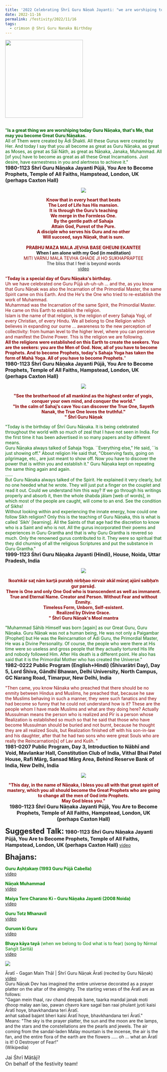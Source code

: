 ```yaml
---
title: '2022 Celebrating Śhrī Guru Nāṇak Jayanti: "we are worshiping today Guru Nāṇaka, that&#8217;s Me, that may you become Great Guru Nāṇakas" '
date: 2022-11-16
permalink: /festivity/2022/11/16
tags:
  - crimson @ Shri Guru Nanaka Birthday
---
```


<div style="text-align: left"><img src="/images/image1.png" width="250" /></div><br>

<p>
<font color="DarkGreen">"<b>Is a great thing we are worshiping today Guru Nāṇaka, that's Me, that may you become Great Guru Nāṇakas.</b><br>
All of Them were created by Ādi Śhakti. All these Gurus were created by Her. And today I say that you all become as great as Guru Nāṇaka, as great as Moses, as great as Sāī Nāth, as great as Nāṇaka, Janaka, Muhammad. All [of you] have to become as great as all these Great Incarnations. Just desire, have earnestness in you and alertness to achieve it."</font><br>
<font size="+0"><b>1980-1123 Śhrī Guru Nāṇaka Jayanti Pūjā, You Are to Become Prophets, Temple of All Faiths, Hampstead, London, UK (perhaps Caxton Hall)</b></font>
</p>

<div style="text-align: center"><img src="/images/image1078.png" /></div>

<p style="text-align:center;">
<font color="DarkRed"><b>Know that in every heart that beats<br>
The Lord of Life has His mansion.<br>
It is through the Guru’s teaching<br>
We merge in the Formless One.<br>
By the gentle path of Sahaja<br>
Attain God, Purest of the Pure.<br>
A disciple who serves his Guru and no other<br>
Will succeed, says Nāṇak, that is sure.</b><br>
<br>
<b>PRABHU MAZA MALA JEVHA BASE GHEUNI EKANTEE</b></font><br>
<b>When I am alone with my God (in meditation)</b><br>
<font color="DarkRed">MITI VARNU MALA TEVHA GHADE JI HO SUKHAPRAPTEE</font><br>
The bliss that I feel is beyond words<br>
<a href="https://seven-teams.github.io/Videos_Links.html">video</a>
</p>

<p>
<font color="DarkRed">"<b>Today is a special day of Guru Nāṇaka's birthday.</b><br>
Uh we have celebrated one Guru Pūjā uh-uh-uh ... and the, as you know that Guru Nāṇak was also the Incarnation of the Primordial Master, the same Spirit came on this Earth. And the He's the One who tried to re-establish the work of Muhammad.<br>
Muhammad was the Incarnation of the same Spirit, the Primordial Master. He came on this Earth to establish the religion.<br>
Islam is the name of that religion, is the religion of every Sahaja Yogi, of every Christian, of every Hindu. We all belong to One Religion which believes in expanding our ourne ... awareness to the new perception of collectivity: from human level to the higher level, where you can perceive and manifest the Divine Power. This is the religion we are following.<br>
<b>All the religions were established on this Earth to create the seekers. You are the seekers: you are the Men of God. Now, all of you have to become Prophets. And to become Prophets, today's Sahaja Yoga has taken the form of Mahā Yoga. All of you have to become Prophets.</b>"</font><br>
<font size="+0"><b>1980-1123 Śhrī Guru Nāṇaka Jayanti Pūjā, You Are to Become Prophets, Temple of All Faiths, Hampstead, London, UK (perhaps Caxton Hall)</b></font>
</p>

<div style="text-align: center"><img src="/images/image1079.png" /></div>

<p style="color:DarkRed; text-align:center;">
<b>"See the brotherhood of all mankind as the highest order of yogis, conquer your own mind, and conquer the world."<br>
"In the calm of Sahaj’s cave You can discover the True One, Sayeth Nanak, the True One loves the truthful."<br>"
Śhrī Guru Nāṇak</b><br>
</p>

<p>
<font color="DarkGreen">"Today is the birthday of Śhrī Guru Nāṇaka. It is being celebrated throughout the world with so much of zeal that I have not seen in India. For the first time it has been advertised in so many papers and by different means.<br>
Guru Nāṇaka always talked of Sahaja Yoga. ``Everything else," He said, ``is just showing off." About religion He said that, "Observing fasts, going on pilgrimage, etc., are just meant to show off. Now you have to discover the power that is within you and establish it." Guru Nāṇaka kept on repeating the same thing again and again.<br>
......<br>
But Guru Nāṇaka always talked of the Spirit. He explained it very clearly, but no one heeded what he wrote. They will just put a finger on the couplet and read it out. Could we understand him this way? If we go through his writings properly and absorb it, then the whole śhabda jālam [web of words], in which most of the people are caught, will come to an end. See the condition of Sikhs!<br>
Without looking within and experiencing the innate energy, how could one follow Sikh religion? Only this is the teaching of Guru Nāṇaka, this is what is called `Sikh' [learning]. All the Saints of that age had the discretion to know who is a Saint and who is not. All the gurus incorporated their poems and experiences in Guru Grantha and that is why Guru Grantha is revered so much. Only the renowned gurus contributed to it. They were so spiritual that they did churning of all the religious Scriptures and put the substance in Guru Grantha."</font><br>
<font size="+0"><b>1999-1123 Śhrī Guru Nāṇaka Jayanti (Hindi), House, Noida, Uttar Pradesh, India</b></font>
</p>

<div style="text-align: center"><img src="/images/image1080.png" /></div>

<p style="color:DarkRed; text-align:center;">
<b><b>Ikoaŉkār saṯ nām karṯā purakẖ nirbẖao nirvair akāl mūraṯ ajūnī saibẖaŉ gur parsāḏ.</b><br>
There is One and only One God who is transcendent as well as immanent.<br>
True and Eternal Name. Creator and Person. Without Fear and without Enmity.<br>
Timeless Form, Unborn, Self-existent.<br>
Realized by Divine Grace.<br>"
Śhrī Guru Nāṇak's Mool mantra</b><br>
</p>

<p>
<font color="DarkGreen">"Muhammad Sāhib Himself was born [again] as our Great Guru, Guru Nāṇaka. Guru Nāṇak was not a human being, He was not only a Paigambar [Prophet] but He was the Reincarnation of Ādi Guru, the Primordial Master, He was a Divine Personality. Of course, the people who were there at His time were so useless and gross people that they actually tortured His life and nobody followed Him. After His death is a different point. He also has said that it is the Primordial Mother who has created the Universe."</font><br>
<font size="+0"><b>1982-0222 Public Program (English+Hindi) (Śhivarātri Day), Day 5, Lord Śhiva, Gāndhī Bhawan, Delhi University, North Campus, GC Narang Road, Timarpur, New Delhi, India</b></font>
</p>

<p>
<font color="DarkRed">"Then came, you know Nāṇaka who preached that there should be no enmity between Hindus and Muslims, he preached that, because he saw the Muslims behaving in such a manner, they were such fanatics and they had become so funny that he could not understand how is it? These are the people whom I have made Muslims and what are they doing here? Actually Mussulman means the person who is realized and Pīr is a person whose Realization is established so much so that he said that those who have become Mussulman should be buried and not burnt, because he thought they are all realized Souls, but Realization finished off with his son-in-law and his daughter, after that he had two sons who were great Souls who are really the Reincarnation[s] of Lav and Kuśh. "</font><br>
<font size="+0"><b>1981-0207 Public Program, Day 3, Introduction to Nābhī and Void, Mavlankar Hall, Constitution Club of India, Vithal Bhai Patel House, Rafi Mārg, Sansad Mārg Area, Behind Reserve Bank of India, New Delhi, India</b></font>
</p>

<div style="text-align: center"><img src="/images/image1081.png" /></div>

<p style="text-align:center;">
<font color="DarkRed"><b>"This day, in the name of Nāṇaka, I bless you all with that great spirit of mastery, which you all should become the Great Prophets who are going to change all the men of God into Prophets.<br>
May God bless you."</b></font><br>
<font size="+0"><b>1980-1123 Śhrī Guru Nāṇaka Jayanti Pūjā, You Are to Become Prophets, Temple of All Faiths, Hampstead, London, UK (perhaps Caxton Hall)</b></font>
</p>

<font size="+2"><b>Suggested Talk:</b></font> 
<font size="+0"><b>1980-1123 Śhrī Guru Nāṇaka Jayanti Pūjā, You Are to Become Prophets, Temple of All Faiths, Hampstead, London, UK (perhaps Caxton Hall)</b></font>
<a href="https://youtu.be/WxZmETTX3_M"> video</a><br>

<font size="+2"><b>Bhajans:</b></font>

<p>
<font color="green"><b>Guru Aṣhṭakaṃ (1993 Guru Pūjā Cabella) </b></font><br>
<a href="https://seven-teams.github.io/Videos_Links.html">video</a>
</p>

<p>
<font color="green"><b>Nāṇak Muhammad</b></font><br>
<a href="https://youtu.be/mBnW3jwrIwA?list=PLUEtF2j9oNtnS3rwo7C8qwWtuiJDbbtEx">video</a>
</p>

<p>
<font color="green"><b>Maiya Tere Charano Ki – Guru Nāṇaka Jayanti (2008 Noida)</b></font><br>
<a href="https://youtu.be/iOXcrlduLNM">video</a>
</p>
 
<p>
<font color="green"><b>Guru Totz Mhanavil</b></font><br>
<a href="https://youtu.be/I1nxKFe8QOU?list=PLUEtF2j9oNtnS3rwo7C8qwWtuiJDbbtEx">video</a> 
</p>

<p>
<font color="green"><b>Guruon kī Guru</b></font><br>
<a href="https://seven-teams.github.io/Videos_Links.html">video</a>
</p>

<p>
<font color="green"><b>Bhaya kāya tayā</b> (when we belong to God what is to fear) (song by Nirmal Saṅgīt Saritā)</font><br>
<a href="https://youtu.be/47fMsue7fs8">video</a> 
</p>

<div style="text-align: left"><img src="/images/image1082.png" /></div>

<p>
Āratī - Gagan Main Thāl | Śhrī Guru Nāṇak Āratī (recited by Guru Nāṇak)<br>
<a href="https://www.youtube.com/watch?v=jNeQY2lnjko">video</a><br>
Guru Nāṇak Dev has imagined the entire universe decorated as a prayer platter on the altar of the almighty. The starting verses of the Āratī are as follows:<br>
"Gagan mein thaal, rav chand deepak bane, taarka mandal janak moti dhoop malay aan lao, pawan chavro kare sagal ban raai phulant jyoti kaisi Āratī hoye, bhavkhandana teri Āratī.<br>
anhat sabad bajant bheri kaisi Āratī hoye, bhavkhandana teri Āratī."<br>
Means: "The sky is the prayer platter, the sun and the moon are the lamps, and the stars and the constellations are the pearls and jewels. The air coming from the sandal-laden Malay mountain is the incense, the air is the fan, and the entire flora of the earth are the flowers ..... oh ... what an Āratī is it! O Destroyer of Fear!"<br>
(Wikipedia)
</p>  



<p>
<font size="+0">Jai Śhrī Mātājī!<br>
On behalf of the festivity team!</font>
</p>
